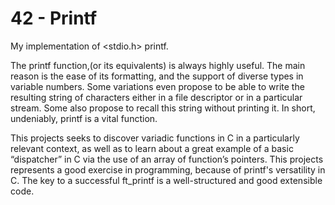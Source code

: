 # 42 - Printf

My implementation of <stdio.h> printf.

The printf function,(or its equivalents) is always highly useful. The main reason is the ease of its formatting, and the support of diverse types in variable numbers. Some variations even propose to be able to write the resulting string of characters either in a file descriptor or in a particular stream. Some also propose to recall this string without printing it. In short, undeniably, printf is a vital function.

This projects seeks to discover variadic functions in C in a particularly relevant context, as well as to learn about a great example of a basic “dispatcher” in C via the use of an array of function’s pointers. This projects represents a good exercise in programming, because of printf's versatility in C. The key to a successful ft_printf is a well-structured and good extensible code.
